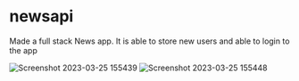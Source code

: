 # newsapi
Made a full stack News app. It is able to store new users and able to login to the app

![Screenshot 2023-03-25 155439](https://user-images.githubusercontent.com/99728079/227712751-d1eb0dd6-40c9-49ae-b06c-6d82f88d2f59.png)
![Screenshot 2023-03-25 155448](https://user-images.githubusercontent.com/99728079/227712753-57d0fb29-8154-49fa-b5c5-a34db911a3fb.png)
